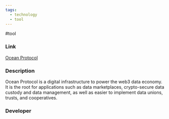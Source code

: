 ```yaml
---
tags:
  - technology
  - tool
---
```

#tool

### Link

[Ocean Protocol](https://oceanprotocol.com/)

### Description

Ocean Protocol is a digital infrastructure to power the web3 data economy. It is the root for applications such as data marketplaces, crypto-secure data custody and data management, as well as easier to implement data unions, trusts, and cooperatives.

### Developer


